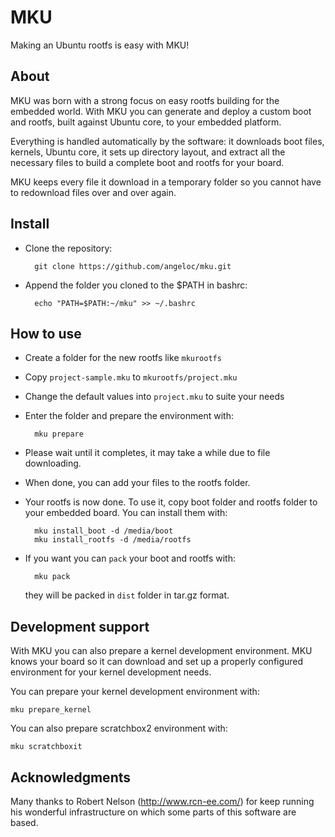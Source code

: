 MKU
===

Making an Ubuntu rootfs is easy with MKU!

About
-----

MKU was born with a strong focus on easy rootfs building for the embedded world.
With MKU you can generate and deploy a custom boot and rootfs, built against Ubuntu core, to your embedded platform.

Everything is handled automatically by the software: it downloads boot files, kernels, Ubuntu core, it sets up directory layout, and extract all the necessary files to build a complete boot and rootfs for your board.

MKU keeps every file it download in a temporary folder so you cannot have to redownload files over and over again.

Install
-------

* Clone the repository:
  
		git clone https://github.com/angeloc/mku.git

* Append the folder you cloned to the $PATH in bashrc:

		echo "PATH=$PATH:~/mku" >> ~/.bashrc

How to use
----------

* Create a folder for the new rootfs like `mkurootfs`

* Copy `project-sample.mku` to `mkurootfs/project.mku`

* Change the default values into `project.mku` to suite your needs

* Enter the folder and prepare the environment with:

		mku prepare

* Please wait until it completes, it may take a while due to file downloading.

* When done, you can add your files to the rootfs folder.

* Your rootfs is now done. To use it, copy boot folder and rootfs folder to your embedded board. You can install them with:

		mku install_boot -d /media/boot
		mku install_rootfs -d /media/rootfs

* If you want you can `pack` your boot and rootfs with:

		mku pack
	they will be packed in `dist` folder in tar.gz format.

Development support
-------------------

With MKU you can also prepare a kernel development environment. MKU knows your board so it can download and set up a properly configured environment for your kernel development needs.

You can prepare your kernel development environment with:

	mku prepare_kernel

You can also prepare scratchbox2 environment with:

	mku scratchboxit

Acknowledgments
---------------

Many thanks to Robert Nelson (http://www.rcn-ee.com/) for keep running his wonderful infrastructure on which some parts of this software are based.

